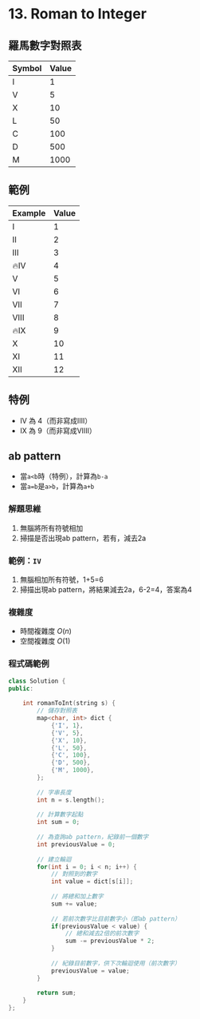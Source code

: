 # 13. Roman to Integer

## 羅馬數字對照表

| Symbol | Value |
| ------ | ----- |
| I | 1 |
| V | 5 |
| X | 10 |
| L | 50 |
| C | 100 |
| D | 500 |
| M | 1000 |

## 範例

| Example | Value |
| ------- | ----- |
| I | 1 |
| II | 2 |
| III | 3 |
| 🔥IV | 4 |
| V | 5 |
| VI | 6 |
| VII | 7 |
| VIII | 8 |
| 🔥IX | 9 |
| X | 10 |
| XI | 11 |
| XII | 12 |

## 特例
* IV 為 4（而非寫成IIII）
* IX 為 9（而非寫成VIIII）

## ab pattern

* 當`a<b`時（特例），計算為`b-a`
* 當`a=b`是`a>b`，計算為`a+b`


### 解題思維

1. 無腦將所有符號相加
2. 掃描是否出現ab pattern，若有，減去2a

### 範例：`IV`

1. 無腦相加所有符號，1+5=6
2. 掃描出現ab pattern，將結果減去2a，6-2=4，答案為4


### 複雜度

* 時間複雜度 $O(n)$
* 空間複雜度 $O(1)$

### 程式碼範例

```cpp
class Solution {
public:
    
    int romanToInt(string s) {
        // 儲存對照表
        map<char, int> dict {
            {'I', 1},
            {'V', 5},
            {'X', 10},
            {'L', 50},
            {'C', 100},
            {'D', 500},
            {'M', 1000},
        };
        
        // 字串長度
        int n = s.length();
        
        // 計算數字起點
        int sum = 0;
        
        // 為查詢ab pattern，紀錄前一個數字
        int previousValue = 0;
        
        // 建立輪迴
        for(int i = 0; i < n; i++) {
            // 對照到的數字
            int value = dict[s[i]];
            
            // 將總和加上數字
            sum += value;
            
            // 若前次數字比目前數字小（即ab pattern）
            if(previousValue < value) {
                // 總和減去2倍的前次數字
                sum -= previousValue * 2;
            }
            
            // 紀錄目前數字，供下次輪迴使用（前次數字）
            previousValue = value;
        }
        
        return sum;
    }
};
```